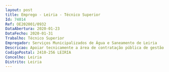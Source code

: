 ```yaml
--- 
layout: post
title: Emprego - Leiria - Técnico Superior
Id: 74014
Ref: OE202001/0932
DataAbertura: 2020-01-23
DataFecho: 2020-01-31
Trabalho: Técnico Superior
Empregador: Serviços Municipalizados de Água e Saneamento de Leiria
Descricao: Apoiar tecnicamente a área de contratação pública de gestão de stocks e aprovisionamento da Divisão de Controlo de Gestão Estratégica
CodigoPostal: 2410-256 LEIRIA
Concelho: Leiria
Distrito: Leiria
--- 
```

